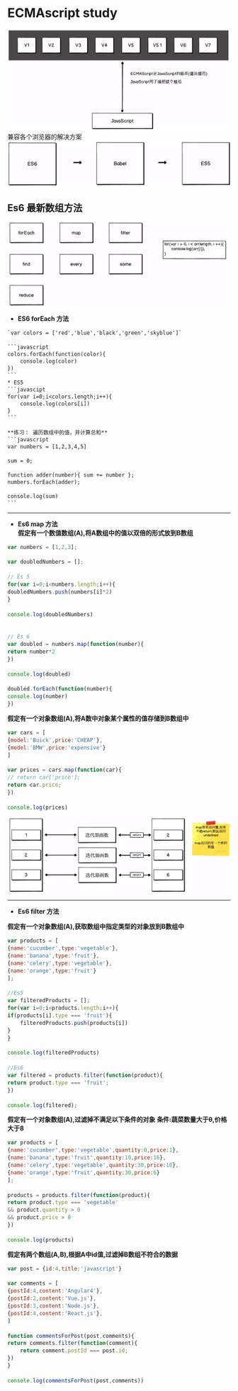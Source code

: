 # ECMAscript study

![ECMA](assets/images/ECMA.png)
兼容各个浏览器的解决方案
![ECMA](assets/images/ECMA_b.png)



## Es6 最新数组方法  
   ![array func](assets/images/arrayFunc.png)


   * **ES6 forEach 方法**

    `var colors = ['red','blue','black','green','skyblue']`

    ```javascript
    colors.forEach(function(color){
        console.log(color)
    })
    ```  
    * ES5
    ```javascipt
    for(var i=0;i<colors.length;i++){
        console.log(colors[i])
    }
    ```  

    **练习： 遍历数组中的值，并计算总和**
    ```javascript
    var numbers = [1,2,3,4,5]

    sum = 0;

    function adder(number){ sum += number };
    numbers.forEach(adder);

    console.log(sum)
    ```  


---
* **Es6 map 方法**  
**假定有一个数值数组(A),将A数组中的值以双倍的形式放到B数组**  
```javascript
var numbers = [1,2,3];

var doubledNumbers = [];

// Es 5
for(var i=0;i<numbers.length;i++){
doubledNumbers.push(numbers[i]*2)
}

console.log(doubledNumbers)


// Es 6
var doubled = numbers.map(function(number){
return number*2
})

console.log(doubled)

doubled.forEach(function(number){
console.log(number)
})
```


**假定有一个对象数组(A),将A数中对象某个属性的值存储到B数组中**  
```javascript
var cars = [
{model:'Buick',price:'CHEAP'},
{model:'BMW',price:'expensive'}
]

var prices = cars.map(function(car){
// return car['price'];
return car.price;
})

console.log(prices)
```

![map working](assets/images/map_working.png)

---  

* **Es6 filter 方法**


**假定有一个对象数组(A),获取数组中指定类型的对象放到B数组中**

```javascript
var products = [
{name:'cucumber',type:'vegetable'},
{name:'banana',type:'fruit'},
{name:'celery',type:'vegetable'},
{name:'orange',type:'fruit'}
];

//Es5
var filteredProducts = [];
for(var i=0;i<products.length;i++){
if(products[i].type === 'fruit'){
    filteredProducts.push(products[i])
}
}

console.log(filteredProducts)

//Es6
var filtered = products.filter(function(product){
return product.type === 'fruit';
})

console.log(filtered);
```
**假定有一个对象数组(A),过滤掉不满足以下条件的对象**
**条件:蔬菜数量大于θ,价格大于8**

```javascript
var products = [
{name:'cucumber',type:'vegetable',quantity:0,price:1},
{name:'banana',type:'fruit',quantity:10,price:16},
{name:'celery',type:'vegetable',quantity:30,price:10},
{name:'orange',type:'fruit',quantity:30,price:6}
];

products = products.filter(function(product){
return product.type === 'vegetable'
&& product.quantity > 0
&& product.price > 8
})

console.log(products)
```


**假定有两个数组(A,B),根据A中id值,过滤掉B数组不符合的数据**
```javascript
var post = {id:4,title:'javascript'}

var comments = [
{postId:4,content:'Angular4'},
{postId:2,content:'Vue.js'},
{postId:3,content:'Node.js'},
{postId:4,content:'React.js'},
]

function commentsForPost(post,comments){
return comments.filter(function(comment){
    return comment.postId === post.id;
})
}

console.log(commentsForPost(post,comments))
```
